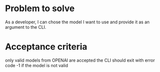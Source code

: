 # Problem to solve

As a developer, I can chose the model I want to use and provide it as an
argument to the CLI.

# Acceptance criteria

only valid models from OPENAI are accepted
the CLI should exit with error code -1 if the model is not valid
